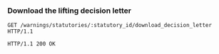 ### Download the lifting decision letter

```http
GET /warnings/statutories/:statutory_id/download_decision_letter HTTP/1.1
```

```http
HTTP/1.1 200 OK
```

